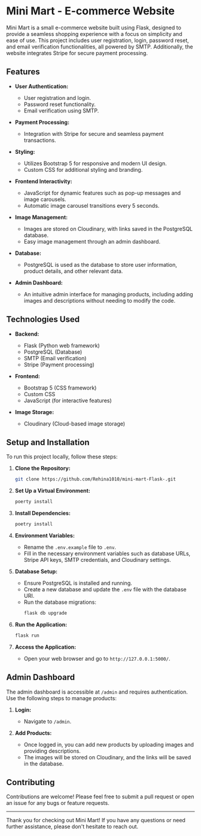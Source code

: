 # Mini Mart - E-commerce Website

Mini Mart is a small e-commerce website built using Flask, designed to provide a seamless shopping experience with a focus on simplicity and ease of use. This project includes user registration, login, password reset, and email verification functionalities, all powered by SMTP. Additionally, the website integrates Stripe for secure payment processing.

## Features

- **User Authentication:**
  - User registration and login.
  - Password reset functionality.
  - Email verification using SMTP.

- **Payment Processing:**
  - Integration with Stripe for secure and seamless payment transactions.

- **Styling:**
  - Utilizes Bootstrap 5 for responsive and modern UI design.
  - Custom CSS for additional styling and branding.

- **Frontend Interactivity:**
  - JavaScript for dynamic features such as pop-up messages and image carousels.
  - Automatic image carousel transitions every 5 seconds.

- **Image Management:**
  - Images are stored on Cloudinary, with links saved in the PostgreSQL database.
  - Easy image management through an admin dashboard.

- **Database:**
  - PostgreSQL is used as the database to store user information, product details, and other relevant data.

- **Admin Dashboard:**
  - An intuitive admin interface for managing products, including adding images and descriptions without needing to modify the code.

## Technologies Used

- **Backend:**
  - Flask (Python web framework)
  - PostgreSQL (Database)
  - SMTP (Email verification)
  - Stripe (Payment processing)

- **Frontend:**
  - Bootstrap 5 (CSS framework)
  - Custom CSS
  - JavaScript (for interactive features)

- **Image Storage:**
  - Cloudinary (Cloud-based image storage)

## Setup and Installation

To run this project locally, follow these steps:

1. **Clone the Repository:**
   ```bash
   git clone https://github.com/Rehina1010/mini-mart-Flask-.git
   ```

2. **Set Up a Virtual Environment:**
   ```bash
   poerty install
   ```

3. **Install Dependencies:**
   ```bash
   poetry install
   ```

4. **Environment Variables:**
   - Rename the `.env.example` file to `.env`.
   - Fill in the necessary environment variables such as database URLs, Stripe API keys, SMTP credentials, and Cloudinary settings.

5. **Database Setup:**
   - Ensure PostgreSQL is installed and running.
   - Create a new database and update the `.env` file with the database URI.
   - Run the database migrations:
     ```bash
     flask db upgrade
     ```

6. **Run the Application:**
   ```bash
   flask run
   ```

7. **Access the Application:**
   - Open your web browser and go to `http://127.0.0.1:5000/`.

## Admin Dashboard

The admin dashboard is accessible at `/admin` and requires authentication. Use the following steps to manage products:

1. **Login:**
   - Navigate to `/admin`.

2. **Add Products:**
   - Once logged in, you can add new products by uploading images and providing descriptions.
   - The images will be stored on Cloudinary, and the links will be saved in the database.

## Contributing

Contributions are welcome! Please feel free to submit a pull request or open an issue for any bugs or feature requests.

---

Thank you for checking out Mini Mart! If you have any questions or need further assistance, please don't hesitate to reach out.